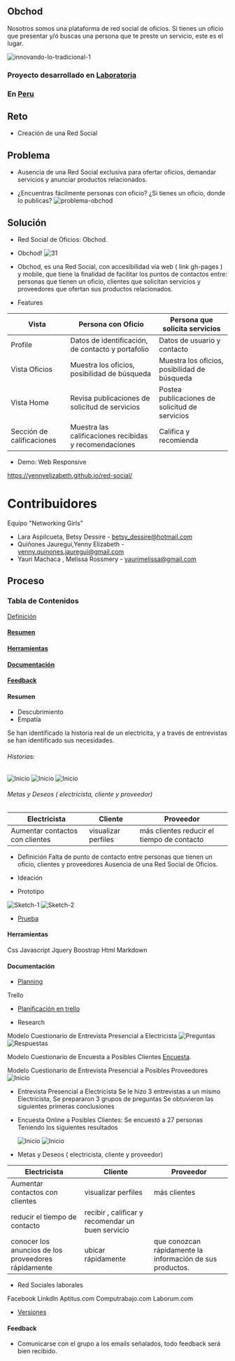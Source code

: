 ## Obchod
Nosotros somos una plataforma de red social de oficios. Si tienes un oficio que presentar y/ó buscas una persona que te preste un servicio, este es el lugar.

![innovando-lo-tradicional-1](https://user-images.githubusercontent.com/31896385/38058295-f6a57098-32a7-11e8-8758-59c3a8094aed.png)

### Proyecto desarrollado en [Laboratoria](http://laboratoria.la)

### En  [Peru](http://peru.com)

## Reto
- Creación de una Red Social

## Problema
- Ausencia de una Red Social exclusiva para ofertar oficios, demandar servicios y anunciar productos relacionados.

- ¿Encuentras fácilmente personas con oficio? ¿Si tienes un oficio, donde lo publicas?
![problema-obchod](https://user-images.githubusercontent.com/31896385/56874197-f1730480-69fd-11e9-9cc1-328806893e4d.png)

## Solución

- Red Social de Oficios: Obchod.

- Obchod!
![31](https://user-images.githubusercontent.com/31896385/56873535-9d195600-69f8-11e9-8044-caa985c4b74d.png)

- Obchod, es una Red Social, con accesibilidad vía web ( link gh-pages ) y mobile, que tiene la finalidad de facilitar los puntos de contactos entre: personas que tienen un oficio, clientes que solicitan  servicios y proveedores que ofertan sus productos relacionados.

- Features

Vista | Persona con Oficio | Persona que solicita servicios
 ------- | ----- | ----------- 
Profile | Datos de identificación, de contacto y portafolio|  Datos de usuario y contacto
Vista Oficios| Muestra los oficios, posibilidad de búsqueda| Muestra los oficios, posibilidad de búsqueda
Vista Home| Revisa publicaciones de solicitud de servicios | Postea publicaciones de solicitud de servicios
Sección de calificaciones | Muestra las calificaciones recibidas y recomendaciones | Califica y recomienda


- Demo: Web Responsive 

https://yennyelizabeth.github.io/red-social/

# Contribuidores
Equipo "Networking Girls"
- Lara Aspilcueta, Betsy Dessire - betsy_dessire@hotmail.com
- Quiñones Jauregui,Yenny Elizabeth - yenny.quinones.jauregui@gmail.com
- Yauri Machaca , Melissa Rossmery - yaurimelissa@gmail.com

## Proceso

### Tabla de Contenidos
 [Definición](#definición)
#### [Resumen](#resumen)
#### [Herramientas](#herramientas)
#### [Documentación](#documentación)
#### [Feedback](#feedback)

#### Resumen
- Descubrimiento
- Empatía
 
Se han identificado la historia real de un electricita, y a través de entrevistas se han identificado sus necesidades.

###### Historias:
 ![Inicio](assets/images/readme/historia-electricista.png)
 ![Inicio](assets/images/readme/historia-cliente.png)
 ![Inicio](assets/images/readme/historia-proveedor.png)

###### Metas y Deseos ( electricista, cliente y proveedor)
Electricista |    Cliente   | Proveedor
------------ | -------------|--------------
Aumentar contactos con clientes | visualizar perfiles|más clientes reducir el tiempo de contacto| recibir , calificar y recomendar un buen servicio| conocer los anuncios de los proveedores rápidamente|ubicar rápidamente|que conozcan rápidamente la información de sus productos.|

- Definición
Falta de punto de contacto entre personas que tienen un oficio, clientes y proveedores
Ausencia de una Red Social de Oficios.

- Ideación
- Prototipo

![Sketch-1](assets/images/readme/sketch-1.png)
![Sketch-2](assets/images/readme/sketch-2.png)

- [Prueba](#prueba)

#### Herramientas

Css
Javascript
Jquery
Boostrap
Html
Markdown

#### Documentación

- [Planning](#planning)

Trello
* [Planificación en trello]( https://trello.com/b/sJzBGeGU/red-social-de-oficios")

- Research

Modelo Cuestionario de Entrevista Presencial a Electricista
  ![Preguntas](assets/images/readme/grupo-question-1.png "Entrevistando a Electricista")
  ![Respuestas](assets/images/readme/grupo-respuestas-clientes-.png "Respuestas de Electricista")

Modelo Cuestionario de Encuesta a Posibles Clientes
  [Encuesta]( https://goo.gl/forms/7RBTRfiR6nP1VR2v2 "Encuestando a Posibles Clientes").

Modelo Cuestionario de Entrevista Presencial a Posibles Proveedores
  ![Inicio](assets/images/readme/...png  "Modelo Entrevista Presencial a Posibles Proveedores")

* Entrevista Presencial a Electricista
  Se le hizo 3 entrevistas a un mismo Electricista,
  Se prepararon 3 grupos de preguntas
  Se obtuvieron las siguientes primeras conclusiones

* Encuesta Online a Posibles Clientes:
  Se encuestó a 27 personas
  Teniendo los siguientes resultados

  ![Inicio](assets/images/readme/resultado-posibles-clientes.png)
  ![Inicio](assets/images/readme/resultado-posibles-clientes-2.png)

* Metas y Deseos ( electricista, cliente y proveedor)

Electricista |    Cliente   | Proveedor
------------ | -------------|--------------
Aumentar contactos con clientes | visualizar perfiles|más clientes
reducir el tiempo de contacto| recibir , calificar y recomendar un buen servicio|
conocer los anuncios de los proveedores rápidamente|ubicar rápidamente|que conozcan rápidamente la información de sus productos.

* Red Sociales laborales

Facebook
Linkdln
Aptitus.com
Computrabajo.com
Laborum.com

- [Versiones](#versiones)

#### Feedback
- Comunicarse con el grupo a los emails señalados, todo feedback será bien recibido.









